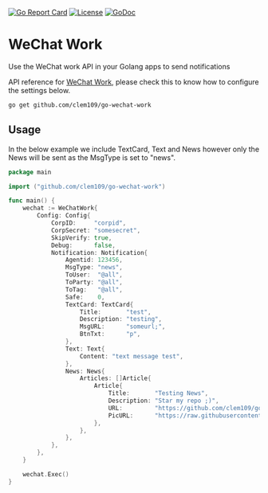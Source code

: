 [![Go Report Card](https://goreportcard.com/badge/clem109/go-wechat-work)](https://goreportcard.com/report/clem109/go-wechat-work)
[![License](https://img.shields.io/badge/License-MIT-blue.svg)](https://github.com/clem109/go-wechat-work/blob/master/LICENSE)
[![GoDoc](https://godoc.org/github.com/clem109/go-wechat-work?status.svg)](https://godoc.org/github.com/clem109/go-wechat-work)

# WeChat Work

Use the WeChat work API in your Golang apps to send notifications

API reference for [WeChat Work](https://work.weixin.qq.com/api/doc#10167), please check this to know how to configure the settings below.

```bash
go get github.com/clem109/go-wechat-work
```

## Usage

In the below example we include TextCard, Text and News however only the News will be sent as the MsgType is set to "news".

```go
package main

import ("github.com/clem109/go-wechat-work")

func main() {
	wechat := WeChatWork{
		Config: Config{
			CorpID:     "corpid",
			CorpSecret: "somesecret",
			SkipVerify: true,
			Debug:      false,
			Notification: Notification{
				Agentid: 123456,
				MsgType: "news",
				ToUser:  "@all",
				ToParty: "@all",
				ToTag:   "@all",
				Safe:    0,
				TextCard: TextCard{
					Title:       "test",
					Description: "testing",
					MsgURL:      "someurl;",
					BtnTxt:      "p",
				},
				Text: Text{
					Content: "text message test",
				},
				News: News{
					Articles: []Article{
						Article{
							Title:       "Testing News",
							Description: "Star my repo ;)",
							URL:         "https://github.com/clem109/go-wechat-work",
							PicURL:      "https://raw.githubusercontent.com/clem109/glowing-gopher/master/gopher.jpeg",
						},
					},
				},
			},
		},
	}

	wechat.Exec()
}
```
